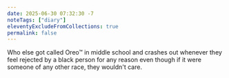 ```yaml
---
date: 2025-06-30 07:32:30 -7
noteTags: ["diary"]
eleventyExcludeFromCollections: true
permalink: false
---
```

Who else got called Oreo™ in middle school and crashes out whenever they feel rejected by a black person for any reason even though if it were someone of any other race, they wouldn't care.